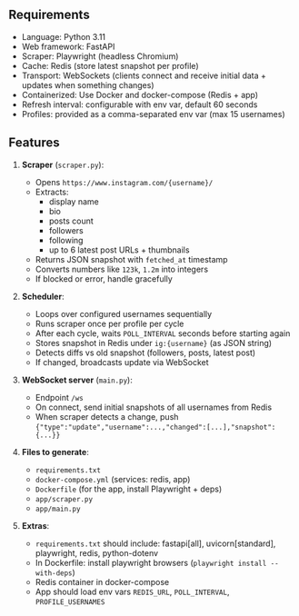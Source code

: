 
## Requirements
- Language: Python 3.11
- Web framework: FastAPI
- Scraper: Playwright (headless Chromium)
- Cache: Redis (store latest snapshot per profile)
- Transport: WebSockets (clients connect and receive initial data + updates when something changes)
- Containerized: Use Docker and docker-compose (Redis + app)
- Refresh interval: configurable with env var, default 60 seconds
- Profiles: provided as a comma-separated env var (max 15 usernames)

## Features
1. **Scraper** (`scraper.py`):
   - Opens `https://www.instagram.com/{username}/`
   - Extracts:
     - display name
     - bio
     - posts count
     - followers
     - following
     - up to 6 latest post URLs + thumbnails
   - Returns JSON snapshot with `fetched_at` timestamp
   - Converts numbers like `123k`, `1.2m` into integers
   - If blocked or error, handle gracefully

2. **Scheduler**:
   - Loops over configured usernames sequentially
   - Runs scraper once per profile per cycle
   - After each cycle, waits `POLL_INTERVAL` seconds before starting again
   - Stores snapshot in Redis under `ig:{username}` (as JSON string)
   - Detects diffs vs old snapshot (followers, posts, latest post)
   - If changed, broadcasts update via WebSocket

3. **WebSocket server** (`main.py`):
   - Endpoint `/ws`
   - On connect, send initial snapshots of all usernames from Redis
   - When scraper detects a change, push `{"type":"update","username":...,"changed":[...],"snapshot":{...}}`

4. **Files to generate**:
   - `requirements.txt`
   - `docker-compose.yml` (services: redis, app)
   - `Dockerfile` (for the app, install Playwright + deps)
   - `app/scraper.py`
   - `app/main.py`

5. **Extras**:
   - `requirements.txt` should include: fastapi[all], uvicorn[standard], playwright, redis, python-dotenv
   - In Dockerfile: install playwright browsers (`playwright install --with-deps`)
   - Redis container in docker-compose
   - App should load env vars `REDIS_URL`, `POLL_INTERVAL`, `PROFILE_USERNAMES`


